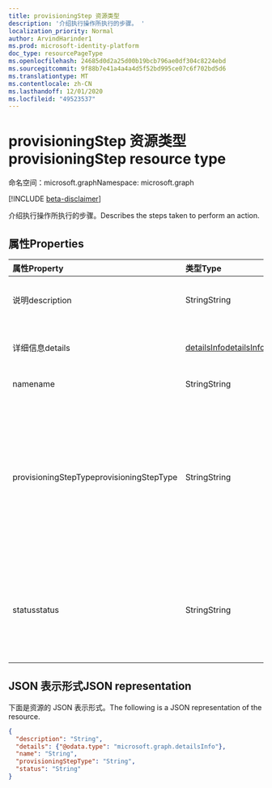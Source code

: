 ```yaml
---
title: provisioningStep 资源类型
description: '介绍执行操作所执行的步骤。 '
localization_priority: Normal
author: ArvindHarinder1
ms.prod: microsoft-identity-platform
doc_type: resourcePageType
ms.openlocfilehash: 24685d0d2a25d00b19bcb796ae0df304c8224ebd
ms.sourcegitcommit: 9f88b7e41a4a4a4d5f52bd995ce07c6f702bd5d6
ms.translationtype: MT
ms.contentlocale: zh-CN
ms.lasthandoff: 12/01/2020
ms.locfileid: "49523537"
---
```

# <a name="provisioningstep-resource-type"></a><span data-ttu-id="b4904-103">provisioningStep 资源类型</span><span class="sxs-lookup"><span data-stu-id="b4904-103">provisioningStep resource type</span></span>

<span data-ttu-id="b4904-104">命名空间：microsoft.graph</span><span class="sxs-lookup"><span data-stu-id="b4904-104">Namespace: microsoft.graph</span></span>

[!INCLUDE [beta-disclaimer](../../includes/beta-disclaimer.md)]

<span data-ttu-id="b4904-105">介绍执行操作所执行的步骤。</span><span class="sxs-lookup"><span data-stu-id="b4904-105">Describes the steps taken to perform an action.</span></span>

## <a name="properties"></a><span data-ttu-id="b4904-106">属性</span><span class="sxs-lookup"><span data-stu-id="b4904-106">Properties</span></span>

| <span data-ttu-id="b4904-107">属性</span><span class="sxs-lookup"><span data-stu-id="b4904-107">Property</span></span>     | <span data-ttu-id="b4904-108">类型</span><span class="sxs-lookup"><span data-stu-id="b4904-108">Type</span></span>        | <span data-ttu-id="b4904-109">说明</span><span class="sxs-lookup"><span data-stu-id="b4904-109">Description</span></span> |
|:-------------|:------------|:------------|
|<span data-ttu-id="b4904-110">说明</span><span class="sxs-lookup"><span data-stu-id="b4904-110">description</span></span>|<span data-ttu-id="b4904-111">String</span><span class="sxs-lookup"><span data-stu-id="b4904-111">String</span></span>|<span data-ttu-id="b4904-112">步骤中发生的操作的摘要。</span><span class="sxs-lookup"><span data-stu-id="b4904-112">Summary of what occurred during the step.</span></span>|
|<span data-ttu-id="b4904-113">详细信息</span><span class="sxs-lookup"><span data-stu-id="b4904-113">details</span></span>|[<span data-ttu-id="b4904-114">detailsInfo</span><span class="sxs-lookup"><span data-stu-id="b4904-114">detailsInfo</span></span>](detailsinfo.md)|<span data-ttu-id="b4904-115">步骤中发生的操作的详细信息。</span><span class="sxs-lookup"><span data-stu-id="b4904-115">Details of what occurred during the step.</span></span>|
|<span data-ttu-id="b4904-116">name</span><span class="sxs-lookup"><span data-stu-id="b4904-116">name</span></span>|<span data-ttu-id="b4904-117">String</span><span class="sxs-lookup"><span data-stu-id="b4904-117">String</span></span>|<span data-ttu-id="b4904-118">步骤的名称。</span><span class="sxs-lookup"><span data-stu-id="b4904-118">Name of the step.</span></span>|
|<span data-ttu-id="b4904-119">provisioningStepType</span><span class="sxs-lookup"><span data-stu-id="b4904-119">provisioningStepType</span></span>|<span data-ttu-id="b4904-120">String</span><span class="sxs-lookup"><span data-stu-id="b4904-120">String</span></span>| <span data-ttu-id="b4904-121">步骤类型。</span><span class="sxs-lookup"><span data-stu-id="b4904-121">Type of step.</span></span> <span data-ttu-id="b4904-122">可取值为：`import`、`scoping`、`matching`、`processing`、`referenceResolution`、`export` 或 `unknownFutureValue`。</span><span class="sxs-lookup"><span data-stu-id="b4904-122">Possible values are: `import`, `scoping`, `matching`, `processing`, `referenceResolution`, `export`, `unknownFutureValue`.</span></span>|
|<span data-ttu-id="b4904-123">status</span><span class="sxs-lookup"><span data-stu-id="b4904-123">status</span></span>|<span data-ttu-id="b4904-124">String</span><span class="sxs-lookup"><span data-stu-id="b4904-124">String</span></span>| <span data-ttu-id="b4904-125">步骤的状态。</span><span class="sxs-lookup"><span data-stu-id="b4904-125">Status of the step.</span></span> <span data-ttu-id="b4904-126">可能的值为： `success` 、 `warning` 、、  `failure` `skipped` 、 `unknownFutureValue` 。</span><span class="sxs-lookup"><span data-stu-id="b4904-126">Possible values are: `success`, `warning`,  `failure`, `skipped`, `unknownFutureValue`.</span></span>|

## <a name="json-representation"></a><span data-ttu-id="b4904-127">JSON 表示形式</span><span class="sxs-lookup"><span data-stu-id="b4904-127">JSON representation</span></span>

<span data-ttu-id="b4904-128">下面是资源的 JSON 表示形式。</span><span class="sxs-lookup"><span data-stu-id="b4904-128">The following is a JSON representation of the resource.</span></span>

<!-- {
  "blockType": "resource",
  "optionalProperties": [

  ],
  "@odata.type": "microsoft.graph.provisioningStep",
  "baseType": null
}-->

```json
{
  "description": "String",
  "details": {"@odata.type": "microsoft.graph.detailsInfo"},
  "name": "String",
  "provisioningStepType": "String",
  "status": "String"
}
```

<!-- uuid: 16cd6b66-4b1a-43a1-adaf-3a886856ed98
2019-02-04 14:57:30 UTC -->
<!-- {
  "type": "#page.annotation",
  "description": "provisioningStep resource",
  "keywords": "",
  "section": "documentation",
  "tocPath": ""
}-->


